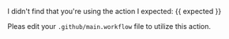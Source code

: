 I didn't find that you're using the action I expected: {{ expected }}

Pleas edit your `.github/main.workflow` file to utilize this action.